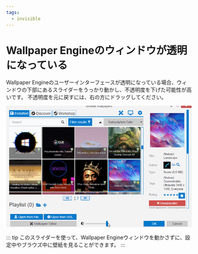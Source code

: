 ```yaml
---
tags:
  - invisible
---
```


# Wallpaper Engineのウィンドウが透明になっている

Wallpaper Engineのユーザーインターフェースが透明になっている場合、ウィンドウの下部にあるスライダーをうっかり動かし、不透明度を下げた可能性が高いです。 不透明度を元に戻すには、右の方にドラッグしてください。

![ユーザーインターフェースの下部にあるスライダーで不透明度を変更する](./transparentinterface.gif)

::: tip このスライダーを使って、Wallpaper Engineウィンドウを動かさずに、設定中やブラウズ中に壁紙を見ることができます。 :::